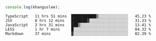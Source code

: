 ```js
console.log(khanguslee);
```

<!--START_SECTION:waka-->
```text
TypeScript   11 hrs 51 mins  ███████████▒░░░░░░░░░░░░░   45.23 % 
JSX          8 hrs 12 mins   ███████▓░░░░░░░░░░░░░░░░░   31.33 % 
JavaScript   3 hrs 31 mins   ███▒░░░░░░░░░░░░░░░░░░░░░   13.41 % 
LESS         1 hr 7 mins     █░░░░░░░░░░░░░░░░░░░░░░░░   04.32 % 
Markdown     37 mins         ▓░░░░░░░░░░░░░░░░░░░░░░░░   02.39 % 
```
<!--END_SECTION:waka-->

<!--
**khanguslee/khanguslee** is a ✨ _special_ ✨ repository because its `README.md` (this file) appears on your GitHub profile.

Here are some ideas to get you started:

- 🔭 I’m currently working on ...
- 🌱 I’m currently learning ...
- 👯 I’m looking to collaborate on ...
- 🤔 I’m looking for help with ...
- 💬 Ask me about ...
- 📫 How to reach me: ...
- 😄 Pronouns: ...
- ⚡ Fun fact: ...
-->
